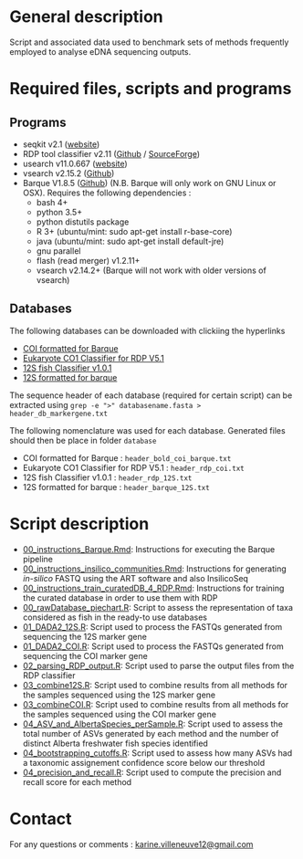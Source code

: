 # General description 

Script and associated data used to benchmark sets of methods frequently employed to analyse eDNA sequencing outputs.

# Required files, scripts and programs

## Programs

- seqkit v2.1 ([website](https://bioinf.shenwei.me/seqkit/))
- RDP tool classifier v2.11 ([Github](https://github.com/rdpstaff/classifier) / [SourceForge](https://sourceforge.net/projects/rdp-classifier/))
- usearch v11.0.667 ([website](http://www.drive5.com/usearch/))
- vsearch v2.15.2 ([Github](https://github.com/torognes/vsearch))
- Barque V1.8.5 ([Github](https://github.com/enormandeau/barque)) (N.B. Barque will only work on GNU Linux or OSX). Requires the following dependencies : 
  - bash 4+
  - python 3.5+
  - python distutils package
  - R 3+ (ubuntu/mint: sudo apt-get install r-base-core)
  - java (ubuntu/mint: sudo apt-get install default-jre)
  - gnu parallel
  - flash (read merger) v1.2.11+
  - vsearch v2.14.2+ (Barque will not work with older versions of vsearch)

## Databases

The following databases can be downloaded with clickiing the hyperlinks

- [COI formatted for Barque](https://www.ibis.ulaval.ca/services/bioinformatique/barque_databases/)
- [Eukaryote CO1 Classifier for RDP V5.1](https://github.com/terrimporter/CO1Classifier/releases/tag/RDP-COI-v5.1.0) 
- [12S fish Classifier v1.0.1](https://github.com/terrimporter/12SfishClassifier/releases/tag/v1.0.1)
- [12S formatted for barque](https://github.com/enormandeau/barque/blob/master/03_databases/12S.fasta.gz)

The sequence header of each database (required for certain script) can be extracted using `grep -e ">" databasename.fasta > header_db_markergene.txt` 

The following nomenclature was used for each database. Generated files should then be place in folder `database`

- COI formatted for Barque : `header_bold_coi_barque.txt`
- Eukaryote CO1 Classifier for RDP V5.1 : `header_rdp_coi.txt`
- 12S fish Classifier v1.0.1 : `header_rdp_12S.txt`
- 12S formatted for barque : `header_barque_12S.txt`
 
# Script description 

- [00_instructions_Barque.Rmd](https://github.com/karinevilleneuve/benchmarking_eDNA_method_AlbertaFish/blob/main/00_instructions_Barque.Rmd): Instructions for executing the Barque pipeline
 - [00_instructions_insilico_communities.Rmd](https://github.com/karinevilleneuve/benchmarking_eDNA_method_AlbertaFish/blob/main/00_instructions_insilico_communities.Rmd): Instructions for generating *in-silico* FASTQ using the ART software and also InsilicoSeq
 - [00_instructions_train_curatedDB_4_RDP.Rmd](https://github.com/karinevilleneuve/benchmarking_eDNA_method_AlbertaFish/blob/main/00_instructions_train_curatedDB_4_RDP.Rmd): Instructions for training the curated database in order to use them with RDP
 - [00_rawDatabase_piechart.R](https://github.com/karinevilleneuve/benchmarking_eDNA_method_AlbertaFish/blob/main/00_rawDatabase_piechart.R): Script to assess the representation of taxa considered as fish in the ready-to use databases 
 - [01_DADA2_12S.R](https://github.com/karinevilleneuve/benchmarking_eDNA_method_AlbertaFish/blob/main/01_DADA2_12S.R): Script used to process the FASTQs generated from sequencing the 12S marker gene  
 - [01_DADA2_COI.R](https://github.com/karinevilleneuve/benchmarking_eDNA_method_AlbertaFish/blob/main/01_DADA2_COI.R): Script used to process the FASTQs generated from sequencing the COI marker gene 
 - [02_parsing_RDP_output.R](https://github.com/karinevilleneuve/benchmarking_eDNA_method_AlbertaFish/blob/main/02_pasing_RDP_output.R): Script used to parse the output files from the RDP classifier 
 - [03_combine12S.R](https://github.com/karinevilleneuve/benchmarking_eDNA_method_AlbertaFish/blob/main/03_combine12S.R): Script used to combine results from all methods for the samples sequenced using the 12S marker gene 
 - [03_combineCOI.R](https://github.com/karinevilleneuve/benchmarking_eDNA_method_AlbertaFish/blob/main/03_combineCOI.R): Script used to combine results from all methods for the samples sequenced using the COI marker gene 
 - [04_ASV_and_AlbertaSpecies_perSample.R](https://github.com/karinevilleneuve/benchmarking_eDNA_method_AlbertaFish/blob/main/04_ASV_and_AlbertaSpecies_perSample.R): Script used to assess the total number of ASVs generated by each method and the number of distinct Alberta freshwater fish species identified
 - [04_bootstrapping_cutoffs.R](https://github.com/karinevilleneuve/benchmarking_eDNA_method_AlbertaFish/blob/main/04_bootstrapping_cutoffs.R): Script used to assess how many ASVs had a taxonomic assignement confidence score below our threshold
 - [04_precision_and_recall.R](https://github.com/karinevilleneuve/benchmarking_eDNA_method_AlbertaFish/blob/main/04_precision_and_recall.R): Script used to compute the precision and recall score for each method 

# Contact 

For any questions or comments : karine.villeneuve12@gmail.com
